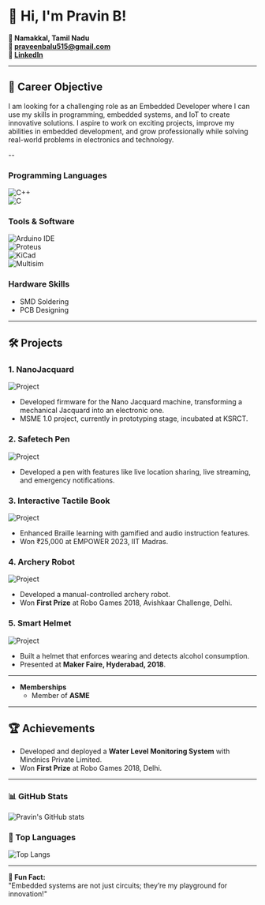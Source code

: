 # 👋 Hi, I'm Pravin B!  
**📍 Namakkal, Tamil Nadu**  
**📧 [praveenbalu515@gmail.com](mailto:praveenbalu515@gmail.com)**  
**🔗 [LinkedIn](https://www.linkedin.com/in/pravin-b-b21183274/)**  

---

## 🎯 Career Objective  
I am looking for a challenging role as an Embedded Developer where I can use my skills in programming, embedded systems, and IoT to create innovative solutions. I aspire to work on exciting projects, improve my abilities in embedded development, and grow professionally while solving real-world problems in electronics and technology.

--
### Programming Languages  
![C++](https://img.shields.io/badge/-C++-00599C?style=flat&logo=c%2B%2B&logoColor=white)  
![C](https://img.shields.io/badge/-C-A8B9CC?style=flat&logo=c&logoColor=white)

### Tools & Software  
![Arduino IDE](https://img.shields.io/badge/-Arduino-00979D?style=flat&logo=arduino&logoColor=white)  
![Proteus](https://img.shields.io/badge/-Proteus-FF6C00?style=flat)  
![KiCad](https://img.shields.io/badge/-KiCad-blue)  
![Multisim](https://img.shields.io/badge/-Multisim-0078D7)

### Hardware Skills  
- SMD Soldering  
- PCB Designing  
----

## 🛠️ Projects  

### 1. **NanoJacquard**  
![Project](<image-link>)  
- Developed firmware for the Nano Jacquard machine, transforming a mechanical Jacquard into an electronic one.  
- MSME 1.0 project, currently in prototyping stage, incubated at KSRCT.

### 2. **Safetech Pen**  
![Project](<image-link>)  
- Developed a pen with features like live location sharing, live streaming, and emergency notifications.  

### 3. **Interactive Tactile Book**  
![Project](<image-link>)  
- Enhanced Braille learning with gamified and audio instruction features.  
- Won ₹25,000 at EMPOWER 2023, IIT Madras.  

### 4. **Archery Robot**  
![Project](<image-link>)  
- Developed a manual-controlled archery robot.  
- Won **First Prize** at Robo Games 2018, Avishkaar Challenge, Delhi.

### 5. **Smart Helmet**  
![Project](<image-link>)  
- Built a helmet that enforces wearing and detects alcohol consumption.  
- Presented at **Maker Faire, Hyderabad, 2018**.  

---

- **Memberships**  
  - Member of **ASME**  

---

## 🏆 Achievements  
- Developed and deployed a **Water Level Monitoring System** with Mindnics Private Limited.  
- Won **First Prize** at Robo Games 2018, Delhi.  

---

### 📊 GitHub Stats  
![Pravin's GitHub stats](https://github-readme-stats.vercel.app/api?username=your-github-username&show_icons=true&theme=radical)  

### 🚀 Top Languages  
![Top Langs](https://github-readme-stats.vercel.app/api/top-langs/?username=your-github-username&layout=compact&theme=radical)  

---

**📌 Fun Fact:**  
"Embedded systems are not just circuits; they’re my playground for innovation!"

